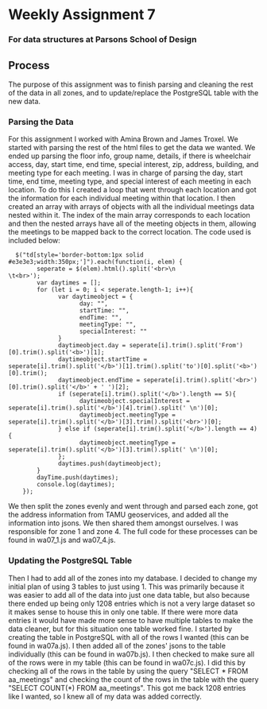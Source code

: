 # Weekly Assignment 7
### For data structures at Parsons School of Design

## Process
The purpose of this assignment was to finish parsing and cleaning the rest of the data in all zones, and to update/replace the PostgreSQL table with the new data.

### Parsing the Data
For this assignment I worked with Amina Brown and James Troxel. We started with parsing the rest of the html files to get the data we wanted. We ended up parsing the floor info, group name, details, if there is wheelchair access, day, start time, end time, special interest, zip, address, building, and meeting type for each meeting. I was in charge of parsing the day, start time, end time, meeting type, and special interest of each meeting in each location. To do this I created a loop that went through each location and got the information for each individual meeting within that location. I then created an array with arrays of objects with all the individual meetings data nested within it. The index of the main array corresponds to each location and then the nested arrays have all of the meeting objects in them, allowing the meetings to be mapped back to the correct location. The code used is included below:

      $("td[style='border-bottom:1px solid #e3e3e3;width:350px;']").each(function(i, elem) {
            seperate = $(elem).html().split('<br>\n                    \t<br>');
            var daytimes = [];
            for (let i = 0; i < seperate.length-1; i++){
                  var daytimeobject = {
                        day: "",
                        startTime: "",
                        endTime: "",
                        meetingType: "",
                        specialInterest: ""
                  }
                  daytimeobject.day = seperate[i].trim().split('From')[0].trim().split('<b>')[1];
                  daytimeobject.startTime = seperate[i].trim().split('</b>')[1].trim().split('to')[0].split('<b>')[0].trim();
                  daytimeobject.endTime = seperate[i].trim().split('<br>')[0].trim().split('</b>' + ' ')[2];
                  if (seperate[i].trim().split('</b>').length == 5){
                        daytimeobject.specialInterest = seperate[i].trim().split('</b>')[4].trim().split(' \n')[0];
                        daytimeobject.meetingType = seperate[i].trim().split('</b>')[3].trim().split('<br>')[0];
                  } else if (seperate[i].trim().split('</b>').length == 4){
                        daytimeobject.meetingType = seperate[i].trim().split('</b>')[3].trim().split(' \n')[0];
                  };
                  daytimes.push(daytimeobject);
            }
            dayTime.push(daytimes);
            console.log(daytimes);
        });
        
We then split the zones evenly and went through and parsed each zone, got the address information from TAMU geoservices, and added all the information into jsons. We then shared them amongst ourselves. I was responsible for zone 1 and zone 4. The full code for these processes can be found in wa07_1.js and wa07_4.js.

### Updating the PostgreSQL Table

Then I had to add all of the zones into my database. I decided to change my initial plan of using 3 tables to just using 1. This was primarily because it was easier to add all of the data into just one data table, but also because there ended up being only 1208 entries which is not a very large dataset so it makes sense to house this in only one table. If there were more data entries it would have made more sense to have multiple tables to make the data cleaner, but for this situation one table worked fine. I started by creating the table in PostgreSQL with all of the rows I wanted (this can be found in wa07a.js). I then added all of the zones' jsons to the table individually (this can be found in wa07b.js). I then checked to make sure all of the rows were in my table (this can be found in wa07c.js). I did this by checking all of the rows in the table by using the query "SELECT * FROM aa_meetings" and checking the count of the rows in the table with the query "SELECT COUNT(*) FROM aa_meetings". This got me back 1208 entries like I wanted, so I knew all of my data was added correctly.
